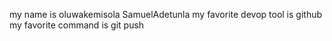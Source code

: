 my name is oluwakemisola SamuelAdetunla
my favorite devop tool is github
my favorite command is git push
